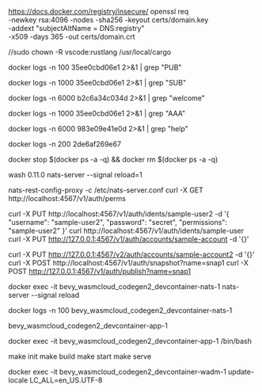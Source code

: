 https://docs.docker.com/registry/insecure/
openssl req \
  -newkey rsa:4096 -nodes -sha256 -keyout certs/domain.key \
  -addext "subjectAltName = DNS:registry" \
  -x509 -days 365 -out certs/domain.crt

//sudo chown -R vscode:rustlang /usr/local/cargo

docker logs -n 100 35ee0cbd06e1 2>&1 | grep "PUB"

docker logs -n 1000 35ee0cbd06e1 2>&1 | grep "SUB"

docker logs -n 6000 b2c6a34c034d 2>&1 | grep "welcome"

docker logs -n 1000 35ee0cbd06e1 2>&1 | grep "AAA"

docker logs -n 6000 983e09e41e0d 2>&1 | grep "help"

docker logs -n 200 2de6af269e67

docker stop $(docker ps -a -q) && docker rm $(docker ps -a -q)

wash 0.11.0
nats-server --signal reload=1


nats-rest-config-proxy -c /etc/nats-server.conf
curl -X GET http://localhost:4567/v1/auth/perms

curl -X PUT http://localhost:4567/v1/auth/idents/sample-user2 -d '{
  "username": "sample-user2",
  "password": "secret",
  "permissions": "sample-user2"
}'
curl http://localhost:4567/v1/auth/idents/sample-user
curl -X PUT http://127.0.0.1:4567/v1/auth/accounts/sample-account -d '{}'

curl -X PUT http://127.0.0.1:4567/v2/auth/accounts/sample-account2 -d '{}'
curl -X POST http://localhost:4567/v1/auth/snapshot?name=snap1
curl -X POST http://127.0.0.1:4567/v1/auth/publish?name=snap1

docker exec -it bevy_wasmcloud_codegen2_devcontainer-nats-1 nats-server --signal reload

docker logs -n 100 bevy_wasmcloud_codegen2_devcontainer-nats-1

bevy_wasmcloud_codegen2_devcontainer-app-1

docker exec -it bevy_wasmcloud_codegen2_devcontainer-app-1 /bin/bash

make init
make build
make start
make serve

docker exec -it bevy_wasmcloud_codegen2_devcontainer-wadm-1 update-locale LC_ALL=en_US.UTF-8
